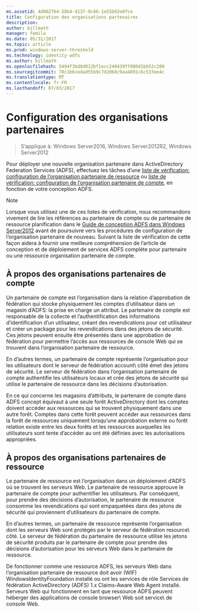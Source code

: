 ```yaml
---
ms.assetid: 4d002764-58b4-4137-9c86-1e55b02e07ce
title: Configuration des organisations partenaires
description: 
author: billmath
manager: femila
ms.date: 05/31/2017
ms.topic: article
ms.prod: windows-server-threshold
ms.technology: identity-adfs
ms.author: billmath
ms.openlocfilehash: 5494f3bd8d012bf1ecc240439ff880d1bb52c280
ms.sourcegitcommit: 70c1b6cedad55b9c7d2068c9aa4891c6c533ee4c
ms.translationtype: MT
ms.contentlocale: fr-FR
ms.lasthandoff: 07/03/2017
---
```

# <a name="configuring-partner-organizations"></a>Configuration des organisations partenaires

>S’applique à: Windows Server2016, Windows Server2012R2, Windows Server2012

Pour déployer une nouvelle organisation partenaire dans ActiveDirectory Federation Services \(ADFS\), effectuez les tâches d’une [liste de vérification: configuration de l’organisation partenaire de ressource](Checklist--Configuring-the-Resource-Partner-Organization.md) ou [liste de vérification: configuration de l’organisation partenaire de compte](Checklist--Configuring-the-Account-Partner-Organization.md), en fonction de votre conception ADFS.  
  
> [!NOTE]  
> Lorsque vous utilisez une de ces listes de vérification, nous recommandons vivement de lire les références au partenaire de compte ou de partenaire de ressource planification dans le [Guide de conception ADFS dans Windows Server2012](https://technet.microsoft.com/library/dd807036.aspx) avant de poursuivre vers les procédures de configuration de l’organisation partenaire de nouveau. Suivant la liste de vérification de cette façon aidera à fournir une meilleure compréhension de l’article de conception et de déploiement de services ADFS complète pour partenaire ou une ressource organisation partenaire de compte.  
  
## <a name="about-account-partner-organizations"></a>À propos des organisations partenaires de compte  
Un partenaire de compte est l’organisation dans la relation d’approbation de fédération qui stocke physiquement les comptes d’utilisateur dans un magasin d’ADFS: la prise en charge un attribut. Le partenaire de compte est responsable de la collecte et l’authentification des informations d’identification d’un utilisateur, créant des revendications pour cet utilisateur et créer un package pour les revendications dans des jetons de sécurité. Ces jetons peuvent ensuite être présentés dans une approbation de fédération pour permettre l’accès aux ressources de console Web qui se trouvent dans l’organisation partenaire de ressource.  
  
En d’autres termes, un partenaire de compte représente l’organisation pour les utilisateurs dont le serveur de fédération account\ côté émet des jetons de sécurité. Le serveur de fédération dans l’organisation partenaire de compte authentifie les utilisateurs locaux et crée des jetons de sécurité qui utilise le partenaire de ressource dans les décisions d’autorisation.  
  
En ce qui concerne les magasins d’attributs, le partenaire de compte dans ADFS concept équivaut à une seule forêt ActiveDirectory dont les comptes doivent accéder aux ressources qui se trouvent physiquement dans une autre forêt. Comptes dans cette forêt peuvent accéder aux ressources dans la forêt de ressources uniquement lorsqu’une approbation externe ou forêt relation existe entre les deux forêts et les ressources auxquelles les utilisateurs sont tente d’accéder au ont été définies avec les autorisations appropriées.  
  
## <a name="about-resource-partner-organizations"></a>À propos des organisations partenaires de ressource  
Le partenaire de ressource est l’organisation dans un déploiement d’ADFS où se trouvent les serveurs Web. Le partenaire de ressource approuve le partenaire de compte pour authentifier les utilisateurs. Par conséquent, pour prendre des décisions d’autorisation, le partenaire de ressource consomme les revendications qui sont empaquetées dans des jetons de sécurité qui proviennent d’utilisateurs du partenaire de compte.  
  
En d’autres termes, un partenaire de ressource représente l’organisation dont les serveurs Web sont protégés par le serveur de fédération resource\ côté. Le serveur de fédération du partenaire de ressource utilise les jetons de sécurité produits par le partenaire de compte pour prendre des décisions d’autorisation pour les serveurs Web dans le partenaire de ressource.  
  
De fonctionner comme une ressource ADFS, les serveurs Web dans l’organisation partenaire de ressource doit avoir \(WIF\) WindowsIdentityFoundation installé ou ont les services de rôle Services de fédération ActiveDirectory \(ADFS\) 1.x Claims\-Aware Web Agent installé. Serveurs Web qui fonctionnent en tant que ressource ADFS peuvent héberger des applications de console browser\ Web soit service\ de console Web.  
